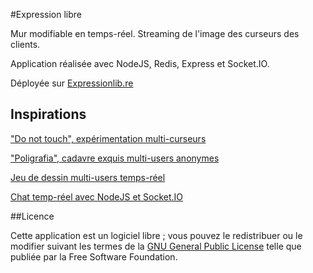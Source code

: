 #Expression libre

Mur modifiable en temps-réel. Streaming de l'image des curseurs des clients.

Application réalisée avec NodeJS, Redis, Express et Socket.IO.

Déployée sur [Expressionlib.re](http://expressionlib.re)

## Inspirations

["Do not touch", expérimentation multi-curseurs](http://youtu.be/eRYD5ZFO9UE)

["Poligrafia", cadavre exquis multi-users anonymes](http://www.poligrafia.im)

[Jeu de dessin multi-users temps-réel](http://tutorialzine.com/2012/08/nodejs-drawing-game/)

[Chat temp-réel avec NodeJS et Socket.IO](http://youtu.be/8jkkd2Ohte8)

##Licence

Cette application est un logiciel libre ; vous pouvez le redistribuer ou le modifier suivant les termes de la [GNU General Public License](http://www.gnu.org/licenses/gpl-3.0.fr.html) telle que publiée par la Free Software Foundation.